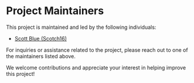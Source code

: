 # Project Maintainers

This project is maintained and led by the following individuals:

- [Scott Blue (Scotch16)](https://github.com/scotch16)

For inquiries or assistance related to the project, please reach out to one of the maintainers listed above.

We welcome contributions and appreciate your interest in helping improve this project!
